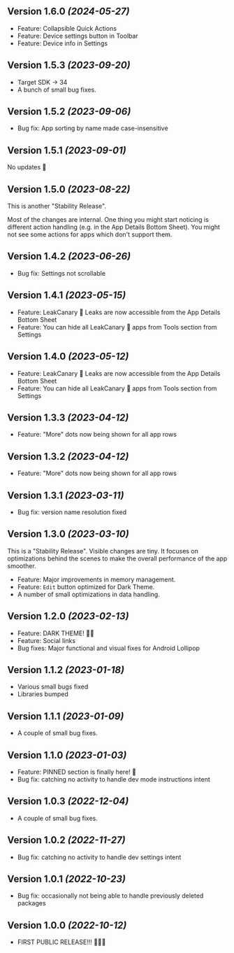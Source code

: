 Version 1.6.0 *(2024-05-27)*
-----------------------------------

* Feature: Collapsible Quick Actions
* Feature: Device settings button in Toolbar
* Feature: Device info in Settings

Version 1.5.3 *(2023-09-20)*
-----------------------------------

* Target SDK -> 34
* A bunch of small bug fixes.

Version 1.5.2 *(2023-09-06)*
-----------------------------------

* Bug fix: App sorting by name made case-insensitive

Version 1.5.1 *(2023-09-01)*
-----------------------------------

No updates 🫡

Version 1.5.0 *(2023-08-22)*
-----------------------------------

This is another "Stability Release".

Most of the changes are internal. One thing you might start noticing is different action handling (e.g. in the App Details Bottom Sheet).
You might not see some actions for apps which don't support them. 

Version 1.4.2 *(2023-06-26)*
-----------------------------------

* Bug fix: Settings not scrollable

Version 1.4.1 *(2023-05-15)*
-----------------------------------

* Feature: LeakCanary 🐤 Leaks are now accessible from the App Details Bottom Sheet
* Feature: You can hide all LeakCanary 🐤 apps from Tools section from Settings

Version 1.4.0 *(2023-05-12)*
-----------------------------------

* Feature: LeakCanary 🐤 Leaks are now accessible from the App Details Bottom Sheet
* Feature: You can hide all LeakCanary 🐤 apps from Tools section from Settings

Version 1.3.3 *(2023-04-12)*
-----------------------------------

* Feature: "More" dots now being shown for all app rows

Version 1.3.2 *(2023-04-12)*
-----------------------------------

* Feature: "More" dots now being shown for all app rows

Version 1.3.1 *(2023-03-11)*
-----------------------------------

* Bug fix: version name resolution fixed

Version 1.3.0 *(2023-03-10)*
-----------------------------------

This is a "Stability Release".
Visible changes are tiny. It focuses on optimizations behind the scenes to make the overall performance of the app smoother.

* Feature: Major improvements in memory management.
* Feature: `Edit` button optimized for Dark Theme.
* A number of small optimizations in data handling.

Version 1.2.0 *(2023-02-13)*
-----------------------------------

* Feature: DARK THEME! 🌚🌝
* Feature: Social links
* Bug fixes: Major functional and visual fixes for Android Lollipop

Version 1.1.2 *(2023-01-18)*
-----------------------------------

* Various small bugs fixed
* Libraries bumped

Version 1.1.1 *(2023-01-09)*
-----------------------------------

* A couple of small bug fixes.

Version 1.1.0 *(2023-01-03)*
-----------------------------------

* Feature: PINNED section is finally here! 🕺
* Bug fix: catching no activity to handle dev mode instructions intent

Version 1.0.3 *(2022-12-04)*
-----------------------------------

* A couple of small bug fixes.

Version 1.0.2 *(2022-11-27)*
-----------------------------------

* Bug fix: catching no activity to handle dev settings intent

Version 1.0.1 *(2022-10-23)*
-----------------------------------

* Bug fix: occasionally not being able to handle previously deleted packages

Version 1.0.0 *(2022-10-12)*
-----------------------------------

* FIRST PUBLIC RELEASE!!! 🎉🎉🎉
